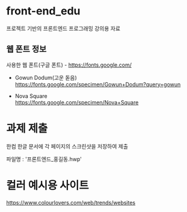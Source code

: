# front-end_edu
프로젝트 기반의 프론트엔드 프로그래밍 강의용 자료

## 웹 폰트 정보
사용한 웹 폰트(구글 폰트) - https://fonts.google.com/
* Gowun Dodum(고운 돋음)<br>
https://fonts.google.com/specimen/Gowun+Dodum?query=gowun

* Nova Square<br>
https://fonts.google.com/specimen/Nova+Square

# 과제 제출
한컴 한글 문서에 각 페이지의 스크린샷을 저장하여 제출

파일명 : '프론트엔드_홍길동.hwp'

# 컬러 예시용 사이트
https://www.colourlovers.com/web/trends/websites
